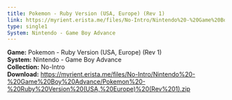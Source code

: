 ```yaml
---
title: Pokemon - Ruby Version (USA, Europe) (Rev 1)
link: https://myrient.erista.me/files/No-Intro/Nintendo%20-%20Game%20Boy%20Advance/Pokemon%20-%20Ruby%20Version%20(USA,%20Europe)%20(Rev%201).zip
type: single1
System: Nintendo - Game Boy Advance
---
```

<b>Game:</b> Pokemon - Ruby Version (USA, Europe) (Rev 1)<br>
<b>System:</b> Nintendo - Game Boy Advance<br>
<b>Collection:</b> No-Intro<br>
<b>Download:</b> https://myrient.erista.me/files/No-Intro/Nintendo%20-%20Game%20Boy%20Advance/Pokemon%20-%20Ruby%20Version%20(USA,%20Europe)%20(Rev%201).zip